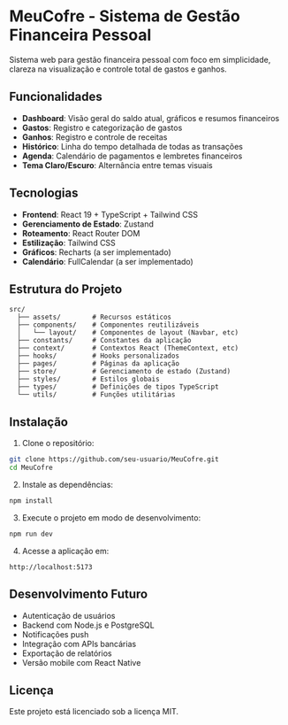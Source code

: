 # MeuCofre - Sistema de Gestão Financeira Pessoal

Sistema web para gestão financeira pessoal com foco em simplicidade, clareza na visualização e controle total de gastos e ganhos.

## Funcionalidades

- **Dashboard**: Visão geral do saldo atual, gráficos e resumos financeiros
- **Gastos**: Registro e categorização de gastos
- **Ganhos**: Registro e controle de receitas
- **Histórico**: Linha do tempo detalhada de todas as transações
- **Agenda**: Calendário de pagamentos e lembretes financeiros
- **Tema Claro/Escuro**: Alternância entre temas visuais

## Tecnologias

- **Frontend**: React 19 + TypeScript + Tailwind CSS
- **Gerenciamento de Estado**: Zustand
- **Roteamento**: React Router DOM
- **Estilização**: Tailwind CSS
- **Gráficos**: Recharts (a ser implementado)
- **Calendário**: FullCalendar (a ser implementado)

## Estrutura do Projeto

```
src/
  ├── assets/        # Recursos estáticos
  ├── components/    # Componentes reutilizáveis
  │   └── layout/    # Componentes de layout (Navbar, etc)
  ├── constants/     # Constantes da aplicação
  ├── context/       # Contextos React (ThemeContext, etc)
  ├── hooks/         # Hooks personalizados
  ├── pages/         # Páginas da aplicação
  ├── store/         # Gerenciamento de estado (Zustand)
  ├── styles/        # Estilos globais
  ├── types/         # Definições de tipos TypeScript
  └── utils/         # Funções utilitárias
```

## Instalação

1. Clone o repositório:

```bash
git clone https://github.com/seu-usuario/MeuCofre.git
cd MeuCofre
```

2. Instale as dependências:

```bash
npm install
```

3. Execute o projeto em modo de desenvolvimento:

```bash
npm run dev
```

4. Acesse a aplicação em:

```
http://localhost:5173
```

## Desenvolvimento Futuro

- Autenticação de usuários
- Backend com Node.js e PostgreSQL
- Notificações push
- Integração com APIs bancárias
- Exportação de relatórios
- Versão mobile com React Native

## Licença

Este projeto está licenciado sob a licença MIT.
